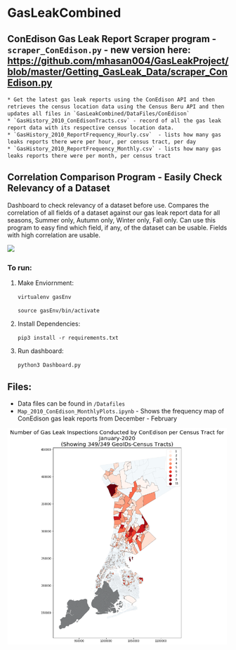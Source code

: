 # GasLeakCombined

## ConEdison Gas Leak Report Scraper program - `scraper_ConEdison.py` - new version here: https://github.com/mhasan004/GasLeakProject/blob/master/Getting_GasLeak_Data/scraper_ConEdison.py
    * Get the latest gas leak reports using the ConEdison API and then retrieves the census location data using the Census Beru API and then updates all files in `GasLeakCombined/DataFiles/ConEdison`
    * `GasHistory_2010_ConEdisonTracts.csv` - record of all the gas leak report data with its respective census location data. 
    * `GasHistory_2010_ReportFrequency_Hourly.csv`  - lists how many gas leaks reports there were per hour, per census tract, per day 
    * `GasHistory_2010_ReportFrequency_Monthly.csv` - lists how many gas leaks reports there were per month, per census tract



## Correlation Comparison Program - Easily Check Relevancy of a Dataset
Dashboard to check relevancy of a dataset before use. Compares the correlation of all fields of a dataset against our gas leak report data for all seasons, Summer only, Autumn only, Winter only, Fall only. Can use this program to easy find which field, if any, of the dataset can be usable. Fields with high correlation are usable. 

<img src=PicGifs/dashboard_demo_faster.gif width="800">

### To run:
1) Make Enviornment: 

    `virtualenv gasEnv`

    `source gasEnv/bin/activate`

2) Install Dependencies: 
    
    `pip3 install -r requirements.txt`

3) Run dashboard: 
    
    `python3 Dashboard.py`


## Files:
* Data files can be found in `/Datafiles`
* `Map_2010_ConEdison_MonthlyPlots.ipynb` - Shows the frequency map of ConEdison gas leak reports from December - February
<img src=PicGifs/MapPic_Conedison_Jan2020.PNG width="500">

